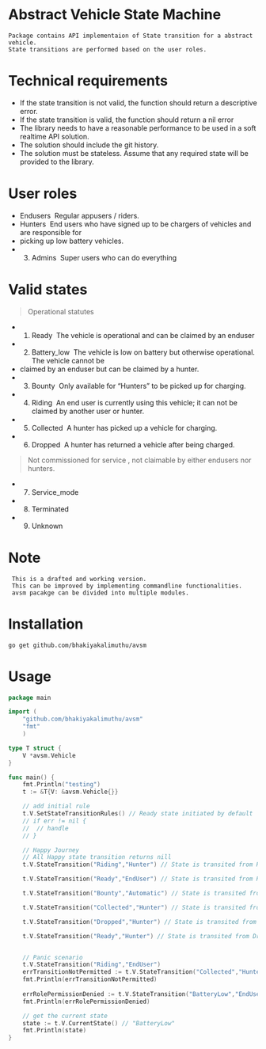 # Abstract Vehicle State Machine
```
Package contains API implementaion of State transition for a abstract vehicle.
State transitions are performed based on the user roles.

```

# Technical requirements
- If the state transition is not valid, the function should return a descriptive error.
- If the state transition is valid, the function should return a nil error
- The library needs to have a reasonable performance to be used in a soft real­time API solution.
- The solution should include the git history.
- The solution must be stateless. Assume that any required state will be provided to the library.

# User roles
- End­users ­ Regular app­users / riders.
- Hunters ­ End users who have signed up to be chargers of vehicles and are responsible for
- picking up low battery vehicles.
- 3. Admins ­ Super users who can do everything

# Valid states
> Operational statutes
- 1. Ready ­ The vehicle is operational and can be claimed by an end­user
- 2. Battery_low ­ The vehicle is low on battery but otherwise operational. The vehicle cannot be
- claimed by an end­user but can be claimed by a hunter.
- 3. Bounty ­ Only available for “Hunters” to be picked up for charging.
- 4. Riding ­ An end user is currently using this vehicle; it can not be claimed by another user or hunter.
- 5. Collected ­ A hunter has picked up a vehicle for charging.
- 6. Dropped ­ A hunter has returned a vehicle after being charged.
> Not commissioned for service , not claimable by either end­users nor hunters.
- 7. Service_mode
- 8. Terminated
- 9. Unknown

# Note
```
 This is a drafted and working version.
 This can be improved by implementing commandline functionalities.
 avsm pacakge can be divided into multiple modules.
```
# Installation
```
go get github.com/bhakiyakalimuthu/avsm

```
# Usage
```go
package main 

import (
	"github.com/bhakiyakalimuthu/avsm"
	"fmt"
	)

type T struct {
	V *avsm.Vehicle
}

func main() {
	fmt.Println("testing")
	t := &T{V: &avsm.Vehicle{}}

	// add initial rule 
	t.V.SetStateTransitionRules() // Ready state initiated by default
	// if err != nil {
	// 	// handle
	// }

	// Happy Journey 
	// All Happy state transition returns nill
	t.V.StateTransition("Riding","Hunter") // State is transited from Ready to Riding

	t.V.StateTransition("Ready","EndUser") // State is transited from Riding to Ready

	t.V.StateTransition("Bounty","Automatic") // State is transited from Ready to Bounty

	t.V.StateTransition("Collected","Hunter") // State is transited from Bounty to Collected

	t.V.StateTransition("Dropped","Hunter") // State is transited from Collected to Dropped

	t.V.StateTransition("Ready","Hunter") // State is transited from Dropped to Ready


	// Panic scenario 
	t.V.StateTransition("Riding","EndUser")
	errTransitionNotPermitted := t.V.StateTransition("Collected","Hunter") // transition from state Ready to collected  is not permitted.ErrorTransitionNotPermitted  
	fmt.Println(errTransitionNotPermitted)
	
	errRolePermissionDenied := t.V.StateTransition("BatteryLow","EndUser") // Invalid permission transition from state Riding to BatteryLow for a role EndUser.ErrorRolePermissionDenied
	fmt.Println(errRolePermissionDenied)

	// get the current state
	state := t.V.CurrentState() // "BatteryLow"
	fmt.Println(state)
}

```